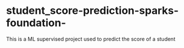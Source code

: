# student_score-prediction-sparks-foundation-
This is a ML supervised project used to predict the score of a student
